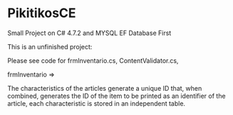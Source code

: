 # PikitikosCE
Small Project on C# 4.7.2 and MYSQL EF Database First

This is an unfinished project:

Please see code for frmInventario.cs, ContentValidator.cs,

frmInventario => 


The characteristics of the articles generate a unique ID that, when combined, 
generates the ID of the item to be printed as an identifier of the article, 
each characteristic is stored in an independent table.
